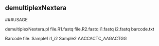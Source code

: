 ## demultiplexNextera

###USAGE

demultiplexNextera.pl file.R1.fastq file.R2.fastq i1.fastq i2.fastq barcode.txt

Barcode file:
Sample1 i1_i2
Sample2 AACCACTC_AAGACTGG
